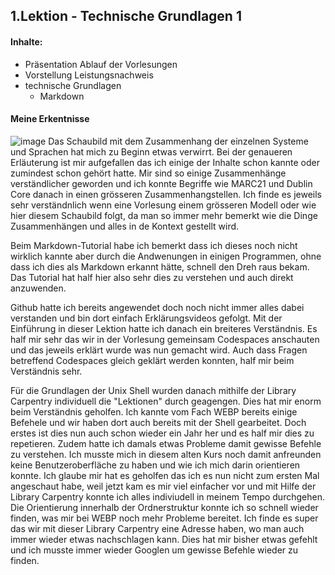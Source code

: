 ## 1.Lektion - Technische Grundlagen 1

#### Inhalte:
- Präsentation Ablauf der Vorlesungen
- Vorstellung Leistungsnachweis
- technische Grundlagen  
  - Markdown



#### Meine Erkentnisse
![image](https://user-images.githubusercontent.com/90840517/219852065-5b68d538-d5b3-4381-81a0-8cd457c2e5ae.png)
Das Schaubild mit dem Zusammenhang der einzelnen Systeme und Sprachen hat mich zu Beginn etwas verwirrt. Bei der genaueren Erläuterung ist mir aufgefallen das ich einige der Inhalte schon kannte oder zumindest schon gehört hatte. Mir sind so einige Zusammenhänge verständlicher geworden und ich konnte Begriffe wie MARC21 und Dublin Core danach in einen grösseren Zusammenhangstellen. Ich finde es jeweils sehr verständnlich wenn eine Vorlesung einem grösseren Modell oder wie hier diesem Schaubild folgt, da man so immer mehr bemerkt wie die Dinge Zusammenhängen und alles in de Kontext gestellt wird.

Beim Markdown-Tutorial habe ich bemerkt dass ich dieses noch nicht wirklich kannte aber durch die Andwenungen in einigen Programmen, ohne dass ich dies als Markdown erkannt hätte, schnell den Dreh raus bekam. Das Tutorial hat half hier also sehr dies zu verstehen und auch direkt anzuwenden. 

Github hatte ich bereits angewendet doch noch nicht immer alles dabei verstanden und bin dort einfach Erklärungsvideos gefolgt. Mit der Einführung in dieser Lektion hatte ich danach ein breiteres Verständnis. Es half mir sehr das wir in der Vorlesung gemeinsam Codespaces anschauten und das jeweils erklärt wurde was nun gemacht wird. Auch dass Fragen betreffend Codespaces gleich geklärt werden konnten, half mir beim Verständnis sehr.

Für die Grundlagen der Unix Shell wurden danach mithilfe der Library Carpentry individuell die "Lektionen" durch geagengen. Dies hat mir enorm beim Verständnis geholfen. Ich kannte vom Fach WEBP bereits einige Befehele und wir haben dort auch bereits mit der Shell gearbeitet. Doch erstes ist dies nun auch schon wieder ein Jahr her und es half mir dies zu repetieren. Zudem hatte ich damals etwas Probleme damit gewisse Befehle zu verstehen. Ich musste mich in diesem alten Kurs noch damit anfreunden keine Benutzeroberfläche zu haben und wie ich mich darin orientieren konnte. Ich glaube mir hat es geholfen das ich es nun nicht zum ersten Mal angeschaut habe, weil jetzt kam es mir viel einfacher vor und mit Hilfe der Library Carpentry konnte ich alles indiviudell in meinem Tempo durchgehen. Die Orientierung innerhalb der Ordnerstruktur konnte ich so schnell wieder finden, was mir bei WEBP noch mehr Probleme bereitet. Ich finde es super das wir mit dieser Library Carpentry eine Adresse haben, wo man auch immer wieder etwas nachschlagen kann. Dies hat mir bisher etwas gefehlt und ich musste immer wieder Googlen um gewisse Befehle wieder zu finden.
